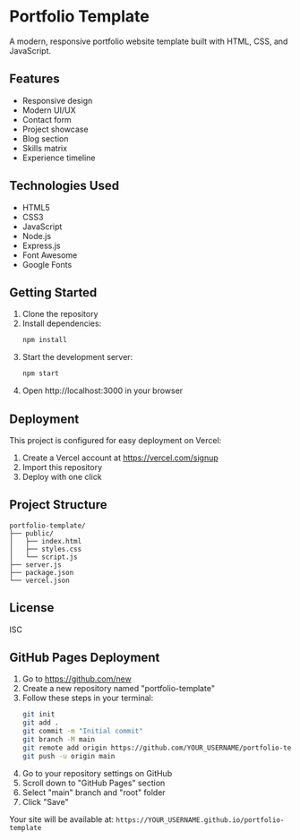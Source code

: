 # Portfolio Template

A modern, responsive portfolio website template built with HTML, CSS, and JavaScript.

## Features

- Responsive design
- Modern UI/UX
- Contact form
- Project showcase
- Blog section
- Skills matrix
- Experience timeline

## Technologies Used

- HTML5
- CSS3
- JavaScript
- Node.js
- Express.js
- Font Awesome
- Google Fonts

## Getting Started

1. Clone the repository
2. Install dependencies:
   ```bash
   npm install
   ```
3. Start the development server:
   ```bash
   npm start
   ```
4. Open http://localhost:3000 in your browser

## Deployment

This project is configured for easy deployment on Vercel:

1. Create a Vercel account at https://vercel.com/signup
2. Import this repository
3. Deploy with one click

## Project Structure

```
portfolio-template/
├── public/
│   ├── index.html
│   ├── styles.css
│   └── script.js
├── server.js
├── package.json
└── vercel.json
```

## License

ISC

## GitHub Pages Deployment

1. Go to https://github.com/new
2. Create a new repository named "portfolio-template"
3. Follow these steps in your terminal:
   ```bash
   git init
   git add .
   git commit -m "Initial commit"
   git branch -M main
   git remote add origin https://github.com/YOUR_USERNAME/portfolio-template.git
   git push -u origin main
   ```
4. Go to your repository settings on GitHub
5. Scroll down to "GitHub Pages" section
6. Select "main" branch and "root" folder
7. Click "Save"

Your site will be available at: `https://YOUR_USERNAME.github.io/portfolio-template`